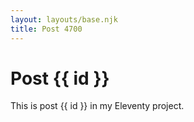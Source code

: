 ```yaml
---
layout: layouts/base.njk
title: Post 4700
---
```


# Post {{ id }}

This is post {{ id }} in my Eleventy project.
